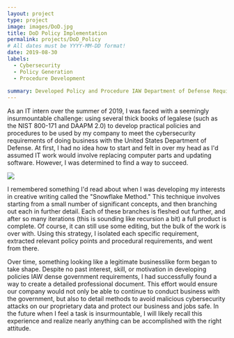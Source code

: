 ```yaml
---
layout: project
type: project
image: images/DoD.jpg
title: DoD Policy Implementation
permalink: projects/DoD_Policy
# All dates must be YYYY-MM-DD format!
date: 2019-08-30
labels:
  - Cybersecurity
  - Policy Generation
  - Procedure Development
  
summary: Developed Policy and Procedure IAW Department of Defense Requirements 
---
```


As an IT intern over the summer of 2019, I was faced with a seemingly insurmountable challenge: using several thick books of legalese (such as the NIST 800-171 and DAAPM 2.0) to develop practical policies and procedures to be used by my company to meet the cybersecurity requirements of doing business with the United States Department of Defense.  At first, I had no idea how to start and felt in over my head as I'd assumed IT work would involve replacing computer parts and updating software.  However, I was determined to find a way to succeed.

<img class="ui image" src="{{ site.baseurl }}/images/DoD.jpg">

I remembered something I'd read about when I was developing my interests in creative writing called the "Snowflake Method."  This technique involves starting from a small number of significant concepts, and then branching out each in further detail.  Each of these branches is fleshed out further, and after so many iterations (this is sounding like recursion a bit) a full product is complete.  Of course, it can still use some editing, but the bulk of the work is over with.  Using this strategy, I isolated each specific requirement, extracted relevant policy points and procedural requirements, and went from there.

Over time, something looking like a legitimate businesslike form began to take shape.  Despite no past interest, skill, or motivation in developing policies IAW dense government requirements, I had successfully found a way to create a detailed professional document.  This effort would ensure our company would not only be able to continue to conduct business with the government, but also to detail methods to avoid malicious cybersecurity attacks on our proprietary data and protect our business and jobs safe.  In the future when I feel a task is insurmountable, I will likely recall this experience and realize nearly anything can be accomplished with the right attitude.
